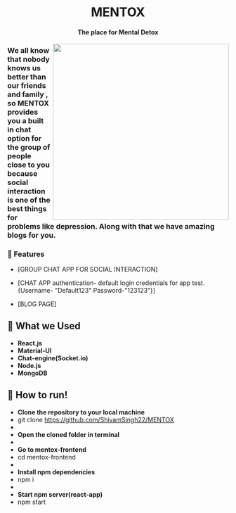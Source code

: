 <h1 align="center">MENTOX</h1>
<h4 align="center">The place for Mental Detox</h4>

<img align = "right" src = "https://media1.giphy.com/media/ybhSNhNjFsII5skvFH/200w.webp?cid=ecf05e471vqxn5rfsafmqi7d40b3fkvp9n3g3l7ehganskso&rid=200w.webp&ct=g" width = "400" >

### We all know that nobody knows us better than our friends and family , so MENTOX provides you a built in chat option for the group of people close to you because social interaction is one of the best things for problems like depression. Along with that we have amazing blogs for you.
### 🔭 Features

- [GROUP CHAT APP FOR SOCIAL INTERACTION]

- [CHAT APP authentication- default login credentials for app test. {Username- "Default123" Password-"123123"}]

- [BLOG PAGE]

## 🌱 What we Used

- **React.js**
- **Material-UI**
- **Chat-engine(Socket.io)**
- **Node.js**
- **MongoDB**

## 🌱 How to run!

- **Clone the repository to your local machine** 
- git clone https://github.com/ShivamSingh22/MENTOX
- 
- **Open the cloned folder in terminal**
- 
- **Go to mentox-frontend**
- cd mentox-frontend
- 
- **Install npm dependencies**
- npm i
- 
- **Start npm server(react-app)**
- npm start

